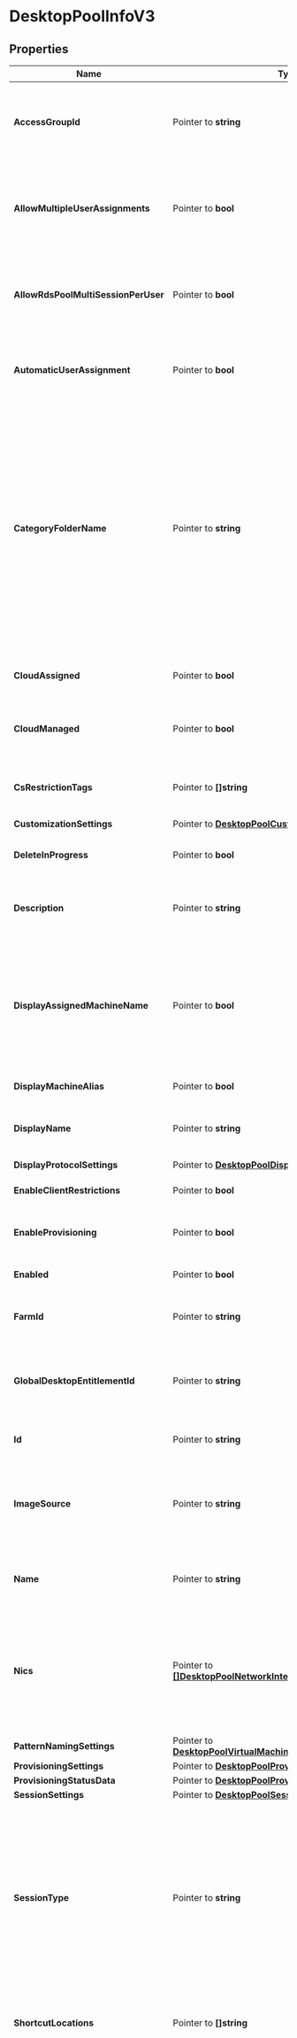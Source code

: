 # DesktopPoolInfoV3

## Properties

Name | Type | Description | Notes
------------ | ------------- | ------------- | -------------
**AccessGroupId** | Pointer to **string** | Access groups can organize the entities (like application pools, desktop pools) in the organization. They can also be used for delegated administration.&lt;br&gt;Supported Filters: &#39;Equals&#39;. | [optional] 
**AllowMultipleUserAssignments** | Pointer to **bool** | Applicable To: Dedicated manual and automated desktop pools (except linked clone pools) with manual user assignment.&lt;br&gt;Whether assignment of multiple users to a single machine is allowed.&lt;br&gt;Supported Filters: &#39;Equals&#39;. | [optional] 
**AllowRdsPoolMultiSessionPerUser** | Pointer to **bool** | Applicable To: RDS desktop pools.&lt;br&gt;Whether multiple sessions are allowed per user for this pool.For other desktop pools, allow_multiple_sessions_per_user in sessionSettings will be applicable. | [optional] 
**AutomaticUserAssignment** | Pointer to **bool** | Applicable To: Dedicated manual and automated desktop pools.&lt;br&gt;Automatic assignment of a user the first time they access the machine.&lt;br&gt;Supported Filters: &#39;Equals&#39;. | [optional] 
**CategoryFolderName** | Pointer to **string** | Name of the category folder in the user&#39;s OS containing a shortcut to the desktop pool.Will be unset if the desktop does not belong to a category.This property defines valid folder names with a max length of 64 characters and up to 4 subdirectory levels.The subdirectories can be specified using a backslash, e.g. (dir1\\dir2\\dir3\\dir4). Folder names can&#39;t start orend with a backslash nor can there be 2 or more backslashes together. Combinations such as(\\dir1, dir1\\dir2\\, dir1\\\\dir2, dir1\\\\\\dir2) are invalid. The windows reserved keywords(CON, PRN, NUL, AUX, COM1 - COM9, LPT1 - LPT9 etc.) are not allowed in subdirectory names. | [optional] 
**CloudAssigned** | Pointer to **bool** | Indicates whether this desktop is assigned to a workspace in Horizon Cloud Services.&lt;br&gt;Supported Filters: &#39;Equals&#39;. | [optional] 
**CloudManaged** | Pointer to **bool** | Indicates whether this desktop is managed by Horizon Cloud Services.This can be false only when cloud_assigned is false.&lt;br&gt;Supported Filters: &#39;Equals&#39;. | [optional] 
**CsRestrictionTags** | Pointer to **[]string** | List of tags for which the access to the desktop pool is restricted to.No list indicates that desktop pool can be accessed from any connection server. | [optional] 
**CustomizationSettings** | Pointer to [**DesktopPoolCustomizationSettings**](DesktopPoolCustomizationSettings.md) |  | [optional] 
**DeleteInProgress** | Pointer to **bool** | Indicates whether the desktop pool is in the process of being deleted.Default value is false.&lt;br&gt;Supported Filters: &#39;Equals&#39;. | [optional] 
**Description** | Pointer to **string** | Description of the Desktop Pool. The maximum length is 1024 characters.&lt;br&gt;Supported Filters: &#39;Equals&#39;, &#39;StartsWith&#39; and &#39;Contains&#39;. | [optional] 
**DisplayAssignedMachineName** | Pointer to **bool** | Applicable To: Dedicated manual and automated desktop pools.&lt;br&gt;Indicates whether users should see the hostname of the machine assigned to them instead of displayName when they connect using View Client. If no machine is assigned to the user then \&quot;displayName (No machine assigned)\&quot; will be displayed in the client.&lt;br&gt;Supported Filters: &#39;Equals&#39;. | [optional] 
**DisplayMachineAlias** | Pointer to **bool** | Decides the visibility of the machine alias to the user. | [optional] 
**DisplayName** | Pointer to **string** | Display name of the Desktop Pool. The maximum length is 256 characters.&lt;br&gt;Supported Filters: &#39;Equals&#39;, &#39;StartsWith&#39; and &#39;Contains&#39;. | [optional] 
**DisplayProtocolSettings** | Pointer to [**DesktopPoolDisplayProtocolSettings**](DesktopPoolDisplayProtocolSettings.md) |  | [optional] 
**EnableClientRestrictions** | Pointer to **bool** | Client restrictions to be applied to the desktop pool.&lt;br&gt;Supported Filters: &#39;Equals&#39;. | [optional] 
**EnableProvisioning** | Pointer to **bool** | Applicable To: Automated desktop pools.&lt;br&gt;Whether provisioning is enabled.&lt;br&gt;Supported Filters: &#39;Equals&#39;. | [optional] 
**Enabled** | Pointer to **bool** | Indicates whether the Desktop Pool is enabled for brokering.&lt;br&gt;Supported Filters: &#39;Equals&#39;. | [optional] 
**FarmId** | Pointer to **string** | Applicable To: RDS desktop pools.&lt;br&gt;Farm needed to create RDS desktop pool.&lt;br&gt;Supported Filters: &#39;Equals&#39;. | [optional] 
**GlobalDesktopEntitlementId** | Pointer to **string** | Global desktop entitlement for this desktop pool. Caller should have permission to FEDERATED_LDAP_VIEW privilege for this field to be populated or to use in filter.&lt;br&gt;Supported Filters: &#39;Equals&#39;. | [optional] 
**Id** | Pointer to **string** | Unique ID representing Desktop Pool.&lt;br&gt;Supported Filters: &#39;Equals&#39;. | [optional] 
**ImageSource** | Pointer to **string** | Applicable To: Automated desktop pools.&lt;br&gt;Source of image used in the desktop pool.&lt;br&gt;Supported Filters: &#39;Equals&#39;. * VIRTUAL_CENTER: Image was created in virtual center. * IMAGE_CATALOG: Image was created in image catalog. | [optional] 
**Name** | Pointer to **string** | Name of the Desktop Pool. The maximum length is 64 characters.&lt;br&gt;Supported Filters: &#39;Equals&#39;, &#39;StartsWith&#39; and &#39;Contains&#39;. | [optional] 
**Nics** | Pointer to [**[]DesktopPoolNetworkInterfaceCardSettings**](DesktopPoolNetworkInterfaceCardSettings.md) | Applicable To: Automated desktop pools.&lt;br&gt;Network interface card settings for machines provisioned for this desktop. A NIC may appear at most once in these settings and must be present on this desktop pool&#39;s parent&#39;s snapshot or template. Not all NICs need be configured. Any that are not will use default settings. | [optional] 
**PatternNamingSettings** | Pointer to [**DesktopPoolVirtualMachinePatternNamingSettings**](DesktopPoolVirtualMachinePatternNamingSettings.md) |  | [optional] 
**ProvisioningSettings** | Pointer to [**DesktopPoolProvisioningSettings**](DesktopPoolProvisioningSettings.md) |  | [optional] 
**ProvisioningStatusData** | Pointer to [**DesktopPoolProvisioningStatusData**](DesktopPoolProvisioningStatusData.md) |  | [optional] 
**SessionSettings** | Pointer to [**DesktopPoolSessionSettingsV2**](DesktopPoolSessionSettingsV2.md) |  | [optional] 
**SessionType** | Pointer to **string** | Supported session types for this desktop pool. If application sessions are selected to besupported then this desktop pool can be used for application pool creation. This will beuseful when the machines in the pool support application remoting. Default value of DESKTOP.&lt;br&gt;Supported Filters: &#39;Equals&#39;. * DESKTOP: Only desktop sessions are supported. * APPLICATION: Only application sessions are supported. * DESKTOP_AND_APPLICATION: Both desktop and application sessions are supported. | [optional] 
**ShortcutLocations** | Pointer to **[]string** | Locations of the category folder in the user&#39;s OS containing a shortcut to the desktop pool.The value will be present if categoryFolderName is set. | [optional] 
**Source** | Pointer to **string** | Source of the Machines in this Desktop Pool.&lt;br&gt;Supported Filters: &#39;Equals&#39;. * INSTANT_CLONE: The Desktop Pool uses instant clone technology for provisioning the machines. Applicable for AUTOMATED type desktop pools. * LINKED_CLONE: The Desktop Pool uses linked clone technology for provisioning the machines. Applicable for AUTOMATED type desktop pools. * VIRTUAL_CENTER: The Desktop Pool uses Virtual Center as source for provisioning the machines. Applicable for AUTOMATED and MANUAL type desktop pools. * RDS: The Desktop Pool is backed by Farm. The Farm used in this Desktop Pool can be of any Source. * UNMANAGED: The Desktop Pool holds the non-vCenter source machines that includes physical computers, blade PCs and non-vCenter servers. Applicable for MANUAL type desktop pools. | [optional] 
**SpecificNamingSettings** | Pointer to [**DesktopPoolVirtualMachineSpecifiedNamingSettings**](DesktopPoolVirtualMachineSpecifiedNamingSettings.md) |  | [optional] 
**StopProvisioningOnError** | Pointer to **bool** | Applicable To: Automated desktop pools.&lt;br&gt;Whether provisioning on all machines stops on error. | [optional] 
**StorageSettings** | Pointer to [**DesktopPoolStorageSettings**](DesktopPoolStorageSettings.md) |  | [optional] 
**TransparentPageSharingScope** | Pointer to **string** | Applicable To: Manual and automated desktop pools.&lt;br&gt;The transparent page sharing scope. * VM: Inter-VM page sharing is not permitted. * DESKTOP_POOL: Inter-VM page sharing among VMs belonging to the same Desktop pool is permitted. * POD: Inter-VM page sharing among VMs belonging to the same Pod is permitted. * GLOBAL: Inter-VM page sharing among all VMs on the same host is permitted. | [optional] 
**Type** | Pointer to **string** | Type of the desktop pool.&lt;br&gt;Supported Filters: &#39;Equals&#39;. * AUTOMATED: Automated Desktop Pool. * MANUAL: Manual Desktop Pool. * RDS: RDS Desktop Pool. | [optional] 
**UserAssignment** | Pointer to **string** | Applicable To: Manual and automated desktop pools.&lt;br&gt;User assignment scheme.&lt;br&gt;Supported Filters: &#39;Equals&#39;. * DEDICATED: With dedicated assignment, a user returns to the same machine at each session. * FLOATING: With floating assignment, a user may return to one of the available machines for the next session. | [optional] 
**VcenterId** | Pointer to **string** | Applicable To: Manual and automated desktop pools.&lt;br&gt;Virtual Center that manages the machines of the desktop pool.&lt;br&gt;Supported Filters: &#39;Equals&#39;. | [optional] 
**ViewStorageAcceleratorSettings** | Pointer to [**DesktopPoolViewStorageAcceleratorSettings**](DesktopPoolViewStorageAcceleratorSettings.md) |  | [optional] 

## Methods

### NewDesktopPoolInfoV3

`func NewDesktopPoolInfoV3() *DesktopPoolInfoV3`

NewDesktopPoolInfoV3 instantiates a new DesktopPoolInfoV3 object
This constructor will assign default values to properties that have it defined,
and makes sure properties required by API are set, but the set of arguments
will change when the set of required properties is changed

### NewDesktopPoolInfoV3WithDefaults

`func NewDesktopPoolInfoV3WithDefaults() *DesktopPoolInfoV3`

NewDesktopPoolInfoV3WithDefaults instantiates a new DesktopPoolInfoV3 object
This constructor will only assign default values to properties that have it defined,
but it doesn't guarantee that properties required by API are set

### GetAccessGroupId

`func (o *DesktopPoolInfoV3) GetAccessGroupId() string`

GetAccessGroupId returns the AccessGroupId field if non-nil, zero value otherwise.

### GetAccessGroupIdOk

`func (o *DesktopPoolInfoV3) GetAccessGroupIdOk() (*string, bool)`

GetAccessGroupIdOk returns a tuple with the AccessGroupId field if it's non-nil, zero value otherwise
and a boolean to check if the value has been set.

### SetAccessGroupId

`func (o *DesktopPoolInfoV3) SetAccessGroupId(v string)`

SetAccessGroupId sets AccessGroupId field to given value.

### HasAccessGroupId

`func (o *DesktopPoolInfoV3) HasAccessGroupId() bool`

HasAccessGroupId returns a boolean if a field has been set.

### GetAllowMultipleUserAssignments

`func (o *DesktopPoolInfoV3) GetAllowMultipleUserAssignments() bool`

GetAllowMultipleUserAssignments returns the AllowMultipleUserAssignments field if non-nil, zero value otherwise.

### GetAllowMultipleUserAssignmentsOk

`func (o *DesktopPoolInfoV3) GetAllowMultipleUserAssignmentsOk() (*bool, bool)`

GetAllowMultipleUserAssignmentsOk returns a tuple with the AllowMultipleUserAssignments field if it's non-nil, zero value otherwise
and a boolean to check if the value has been set.

### SetAllowMultipleUserAssignments

`func (o *DesktopPoolInfoV3) SetAllowMultipleUserAssignments(v bool)`

SetAllowMultipleUserAssignments sets AllowMultipleUserAssignments field to given value.

### HasAllowMultipleUserAssignments

`func (o *DesktopPoolInfoV3) HasAllowMultipleUserAssignments() bool`

HasAllowMultipleUserAssignments returns a boolean if a field has been set.

### GetAllowRdsPoolMultiSessionPerUser

`func (o *DesktopPoolInfoV3) GetAllowRdsPoolMultiSessionPerUser() bool`

GetAllowRdsPoolMultiSessionPerUser returns the AllowRdsPoolMultiSessionPerUser field if non-nil, zero value otherwise.

### GetAllowRdsPoolMultiSessionPerUserOk

`func (o *DesktopPoolInfoV3) GetAllowRdsPoolMultiSessionPerUserOk() (*bool, bool)`

GetAllowRdsPoolMultiSessionPerUserOk returns a tuple with the AllowRdsPoolMultiSessionPerUser field if it's non-nil, zero value otherwise
and a boolean to check if the value has been set.

### SetAllowRdsPoolMultiSessionPerUser

`func (o *DesktopPoolInfoV3) SetAllowRdsPoolMultiSessionPerUser(v bool)`

SetAllowRdsPoolMultiSessionPerUser sets AllowRdsPoolMultiSessionPerUser field to given value.

### HasAllowRdsPoolMultiSessionPerUser

`func (o *DesktopPoolInfoV3) HasAllowRdsPoolMultiSessionPerUser() bool`

HasAllowRdsPoolMultiSessionPerUser returns a boolean if a field has been set.

### GetAutomaticUserAssignment

`func (o *DesktopPoolInfoV3) GetAutomaticUserAssignment() bool`

GetAutomaticUserAssignment returns the AutomaticUserAssignment field if non-nil, zero value otherwise.

### GetAutomaticUserAssignmentOk

`func (o *DesktopPoolInfoV3) GetAutomaticUserAssignmentOk() (*bool, bool)`

GetAutomaticUserAssignmentOk returns a tuple with the AutomaticUserAssignment field if it's non-nil, zero value otherwise
and a boolean to check if the value has been set.

### SetAutomaticUserAssignment

`func (o *DesktopPoolInfoV3) SetAutomaticUserAssignment(v bool)`

SetAutomaticUserAssignment sets AutomaticUserAssignment field to given value.

### HasAutomaticUserAssignment

`func (o *DesktopPoolInfoV3) HasAutomaticUserAssignment() bool`

HasAutomaticUserAssignment returns a boolean if a field has been set.

### GetCategoryFolderName

`func (o *DesktopPoolInfoV3) GetCategoryFolderName() string`

GetCategoryFolderName returns the CategoryFolderName field if non-nil, zero value otherwise.

### GetCategoryFolderNameOk

`func (o *DesktopPoolInfoV3) GetCategoryFolderNameOk() (*string, bool)`

GetCategoryFolderNameOk returns a tuple with the CategoryFolderName field if it's non-nil, zero value otherwise
and a boolean to check if the value has been set.

### SetCategoryFolderName

`func (o *DesktopPoolInfoV3) SetCategoryFolderName(v string)`

SetCategoryFolderName sets CategoryFolderName field to given value.

### HasCategoryFolderName

`func (o *DesktopPoolInfoV3) HasCategoryFolderName() bool`

HasCategoryFolderName returns a boolean if a field has been set.

### GetCloudAssigned

`func (o *DesktopPoolInfoV3) GetCloudAssigned() bool`

GetCloudAssigned returns the CloudAssigned field if non-nil, zero value otherwise.

### GetCloudAssignedOk

`func (o *DesktopPoolInfoV3) GetCloudAssignedOk() (*bool, bool)`

GetCloudAssignedOk returns a tuple with the CloudAssigned field if it's non-nil, zero value otherwise
and a boolean to check if the value has been set.

### SetCloudAssigned

`func (o *DesktopPoolInfoV3) SetCloudAssigned(v bool)`

SetCloudAssigned sets CloudAssigned field to given value.

### HasCloudAssigned

`func (o *DesktopPoolInfoV3) HasCloudAssigned() bool`

HasCloudAssigned returns a boolean if a field has been set.

### GetCloudManaged

`func (o *DesktopPoolInfoV3) GetCloudManaged() bool`

GetCloudManaged returns the CloudManaged field if non-nil, zero value otherwise.

### GetCloudManagedOk

`func (o *DesktopPoolInfoV3) GetCloudManagedOk() (*bool, bool)`

GetCloudManagedOk returns a tuple with the CloudManaged field if it's non-nil, zero value otherwise
and a boolean to check if the value has been set.

### SetCloudManaged

`func (o *DesktopPoolInfoV3) SetCloudManaged(v bool)`

SetCloudManaged sets CloudManaged field to given value.

### HasCloudManaged

`func (o *DesktopPoolInfoV3) HasCloudManaged() bool`

HasCloudManaged returns a boolean if a field has been set.

### GetCsRestrictionTags

`func (o *DesktopPoolInfoV3) GetCsRestrictionTags() []string`

GetCsRestrictionTags returns the CsRestrictionTags field if non-nil, zero value otherwise.

### GetCsRestrictionTagsOk

`func (o *DesktopPoolInfoV3) GetCsRestrictionTagsOk() (*[]string, bool)`

GetCsRestrictionTagsOk returns a tuple with the CsRestrictionTags field if it's non-nil, zero value otherwise
and a boolean to check if the value has been set.

### SetCsRestrictionTags

`func (o *DesktopPoolInfoV3) SetCsRestrictionTags(v []string)`

SetCsRestrictionTags sets CsRestrictionTags field to given value.

### HasCsRestrictionTags

`func (o *DesktopPoolInfoV3) HasCsRestrictionTags() bool`

HasCsRestrictionTags returns a boolean if a field has been set.

### GetCustomizationSettings

`func (o *DesktopPoolInfoV3) GetCustomizationSettings() DesktopPoolCustomizationSettings`

GetCustomizationSettings returns the CustomizationSettings field if non-nil, zero value otherwise.

### GetCustomizationSettingsOk

`func (o *DesktopPoolInfoV3) GetCustomizationSettingsOk() (*DesktopPoolCustomizationSettings, bool)`

GetCustomizationSettingsOk returns a tuple with the CustomizationSettings field if it's non-nil, zero value otherwise
and a boolean to check if the value has been set.

### SetCustomizationSettings

`func (o *DesktopPoolInfoV3) SetCustomizationSettings(v DesktopPoolCustomizationSettings)`

SetCustomizationSettings sets CustomizationSettings field to given value.

### HasCustomizationSettings

`func (o *DesktopPoolInfoV3) HasCustomizationSettings() bool`

HasCustomizationSettings returns a boolean if a field has been set.

### GetDeleteInProgress

`func (o *DesktopPoolInfoV3) GetDeleteInProgress() bool`

GetDeleteInProgress returns the DeleteInProgress field if non-nil, zero value otherwise.

### GetDeleteInProgressOk

`func (o *DesktopPoolInfoV3) GetDeleteInProgressOk() (*bool, bool)`

GetDeleteInProgressOk returns a tuple with the DeleteInProgress field if it's non-nil, zero value otherwise
and a boolean to check if the value has been set.

### SetDeleteInProgress

`func (o *DesktopPoolInfoV3) SetDeleteInProgress(v bool)`

SetDeleteInProgress sets DeleteInProgress field to given value.

### HasDeleteInProgress

`func (o *DesktopPoolInfoV3) HasDeleteInProgress() bool`

HasDeleteInProgress returns a boolean if a field has been set.

### GetDescription

`func (o *DesktopPoolInfoV3) GetDescription() string`

GetDescription returns the Description field if non-nil, zero value otherwise.

### GetDescriptionOk

`func (o *DesktopPoolInfoV3) GetDescriptionOk() (*string, bool)`

GetDescriptionOk returns a tuple with the Description field if it's non-nil, zero value otherwise
and a boolean to check if the value has been set.

### SetDescription

`func (o *DesktopPoolInfoV3) SetDescription(v string)`

SetDescription sets Description field to given value.

### HasDescription

`func (o *DesktopPoolInfoV3) HasDescription() bool`

HasDescription returns a boolean if a field has been set.

### GetDisplayAssignedMachineName

`func (o *DesktopPoolInfoV3) GetDisplayAssignedMachineName() bool`

GetDisplayAssignedMachineName returns the DisplayAssignedMachineName field if non-nil, zero value otherwise.

### GetDisplayAssignedMachineNameOk

`func (o *DesktopPoolInfoV3) GetDisplayAssignedMachineNameOk() (*bool, bool)`

GetDisplayAssignedMachineNameOk returns a tuple with the DisplayAssignedMachineName field if it's non-nil, zero value otherwise
and a boolean to check if the value has been set.

### SetDisplayAssignedMachineName

`func (o *DesktopPoolInfoV3) SetDisplayAssignedMachineName(v bool)`

SetDisplayAssignedMachineName sets DisplayAssignedMachineName field to given value.

### HasDisplayAssignedMachineName

`func (o *DesktopPoolInfoV3) HasDisplayAssignedMachineName() bool`

HasDisplayAssignedMachineName returns a boolean if a field has been set.

### GetDisplayMachineAlias

`func (o *DesktopPoolInfoV3) GetDisplayMachineAlias() bool`

GetDisplayMachineAlias returns the DisplayMachineAlias field if non-nil, zero value otherwise.

### GetDisplayMachineAliasOk

`func (o *DesktopPoolInfoV3) GetDisplayMachineAliasOk() (*bool, bool)`

GetDisplayMachineAliasOk returns a tuple with the DisplayMachineAlias field if it's non-nil, zero value otherwise
and a boolean to check if the value has been set.

### SetDisplayMachineAlias

`func (o *DesktopPoolInfoV3) SetDisplayMachineAlias(v bool)`

SetDisplayMachineAlias sets DisplayMachineAlias field to given value.

### HasDisplayMachineAlias

`func (o *DesktopPoolInfoV3) HasDisplayMachineAlias() bool`

HasDisplayMachineAlias returns a boolean if a field has been set.

### GetDisplayName

`func (o *DesktopPoolInfoV3) GetDisplayName() string`

GetDisplayName returns the DisplayName field if non-nil, zero value otherwise.

### GetDisplayNameOk

`func (o *DesktopPoolInfoV3) GetDisplayNameOk() (*string, bool)`

GetDisplayNameOk returns a tuple with the DisplayName field if it's non-nil, zero value otherwise
and a boolean to check if the value has been set.

### SetDisplayName

`func (o *DesktopPoolInfoV3) SetDisplayName(v string)`

SetDisplayName sets DisplayName field to given value.

### HasDisplayName

`func (o *DesktopPoolInfoV3) HasDisplayName() bool`

HasDisplayName returns a boolean if a field has been set.

### GetDisplayProtocolSettings

`func (o *DesktopPoolInfoV3) GetDisplayProtocolSettings() DesktopPoolDisplayProtocolSettings`

GetDisplayProtocolSettings returns the DisplayProtocolSettings field if non-nil, zero value otherwise.

### GetDisplayProtocolSettingsOk

`func (o *DesktopPoolInfoV3) GetDisplayProtocolSettingsOk() (*DesktopPoolDisplayProtocolSettings, bool)`

GetDisplayProtocolSettingsOk returns a tuple with the DisplayProtocolSettings field if it's non-nil, zero value otherwise
and a boolean to check if the value has been set.

### SetDisplayProtocolSettings

`func (o *DesktopPoolInfoV3) SetDisplayProtocolSettings(v DesktopPoolDisplayProtocolSettings)`

SetDisplayProtocolSettings sets DisplayProtocolSettings field to given value.

### HasDisplayProtocolSettings

`func (o *DesktopPoolInfoV3) HasDisplayProtocolSettings() bool`

HasDisplayProtocolSettings returns a boolean if a field has been set.

### GetEnableClientRestrictions

`func (o *DesktopPoolInfoV3) GetEnableClientRestrictions() bool`

GetEnableClientRestrictions returns the EnableClientRestrictions field if non-nil, zero value otherwise.

### GetEnableClientRestrictionsOk

`func (o *DesktopPoolInfoV3) GetEnableClientRestrictionsOk() (*bool, bool)`

GetEnableClientRestrictionsOk returns a tuple with the EnableClientRestrictions field if it's non-nil, zero value otherwise
and a boolean to check if the value has been set.

### SetEnableClientRestrictions

`func (o *DesktopPoolInfoV3) SetEnableClientRestrictions(v bool)`

SetEnableClientRestrictions sets EnableClientRestrictions field to given value.

### HasEnableClientRestrictions

`func (o *DesktopPoolInfoV3) HasEnableClientRestrictions() bool`

HasEnableClientRestrictions returns a boolean if a field has been set.

### GetEnableProvisioning

`func (o *DesktopPoolInfoV3) GetEnableProvisioning() bool`

GetEnableProvisioning returns the EnableProvisioning field if non-nil, zero value otherwise.

### GetEnableProvisioningOk

`func (o *DesktopPoolInfoV3) GetEnableProvisioningOk() (*bool, bool)`

GetEnableProvisioningOk returns a tuple with the EnableProvisioning field if it's non-nil, zero value otherwise
and a boolean to check if the value has been set.

### SetEnableProvisioning

`func (o *DesktopPoolInfoV3) SetEnableProvisioning(v bool)`

SetEnableProvisioning sets EnableProvisioning field to given value.

### HasEnableProvisioning

`func (o *DesktopPoolInfoV3) HasEnableProvisioning() bool`

HasEnableProvisioning returns a boolean if a field has been set.

### GetEnabled

`func (o *DesktopPoolInfoV3) GetEnabled() bool`

GetEnabled returns the Enabled field if non-nil, zero value otherwise.

### GetEnabledOk

`func (o *DesktopPoolInfoV3) GetEnabledOk() (*bool, bool)`

GetEnabledOk returns a tuple with the Enabled field if it's non-nil, zero value otherwise
and a boolean to check if the value has been set.

### SetEnabled

`func (o *DesktopPoolInfoV3) SetEnabled(v bool)`

SetEnabled sets Enabled field to given value.

### HasEnabled

`func (o *DesktopPoolInfoV3) HasEnabled() bool`

HasEnabled returns a boolean if a field has been set.

### GetFarmId

`func (o *DesktopPoolInfoV3) GetFarmId() string`

GetFarmId returns the FarmId field if non-nil, zero value otherwise.

### GetFarmIdOk

`func (o *DesktopPoolInfoV3) GetFarmIdOk() (*string, bool)`

GetFarmIdOk returns a tuple with the FarmId field if it's non-nil, zero value otherwise
and a boolean to check if the value has been set.

### SetFarmId

`func (o *DesktopPoolInfoV3) SetFarmId(v string)`

SetFarmId sets FarmId field to given value.

### HasFarmId

`func (o *DesktopPoolInfoV3) HasFarmId() bool`

HasFarmId returns a boolean if a field has been set.

### GetGlobalDesktopEntitlementId

`func (o *DesktopPoolInfoV3) GetGlobalDesktopEntitlementId() string`

GetGlobalDesktopEntitlementId returns the GlobalDesktopEntitlementId field if non-nil, zero value otherwise.

### GetGlobalDesktopEntitlementIdOk

`func (o *DesktopPoolInfoV3) GetGlobalDesktopEntitlementIdOk() (*string, bool)`

GetGlobalDesktopEntitlementIdOk returns a tuple with the GlobalDesktopEntitlementId field if it's non-nil, zero value otherwise
and a boolean to check if the value has been set.

### SetGlobalDesktopEntitlementId

`func (o *DesktopPoolInfoV3) SetGlobalDesktopEntitlementId(v string)`

SetGlobalDesktopEntitlementId sets GlobalDesktopEntitlementId field to given value.

### HasGlobalDesktopEntitlementId

`func (o *DesktopPoolInfoV3) HasGlobalDesktopEntitlementId() bool`

HasGlobalDesktopEntitlementId returns a boolean if a field has been set.

### GetId

`func (o *DesktopPoolInfoV3) GetId() string`

GetId returns the Id field if non-nil, zero value otherwise.

### GetIdOk

`func (o *DesktopPoolInfoV3) GetIdOk() (*string, bool)`

GetIdOk returns a tuple with the Id field if it's non-nil, zero value otherwise
and a boolean to check if the value has been set.

### SetId

`func (o *DesktopPoolInfoV3) SetId(v string)`

SetId sets Id field to given value.

### HasId

`func (o *DesktopPoolInfoV3) HasId() bool`

HasId returns a boolean if a field has been set.

### GetImageSource

`func (o *DesktopPoolInfoV3) GetImageSource() string`

GetImageSource returns the ImageSource field if non-nil, zero value otherwise.

### GetImageSourceOk

`func (o *DesktopPoolInfoV3) GetImageSourceOk() (*string, bool)`

GetImageSourceOk returns a tuple with the ImageSource field if it's non-nil, zero value otherwise
and a boolean to check if the value has been set.

### SetImageSource

`func (o *DesktopPoolInfoV3) SetImageSource(v string)`

SetImageSource sets ImageSource field to given value.

### HasImageSource

`func (o *DesktopPoolInfoV3) HasImageSource() bool`

HasImageSource returns a boolean if a field has been set.

### GetName

`func (o *DesktopPoolInfoV3) GetName() string`

GetName returns the Name field if non-nil, zero value otherwise.

### GetNameOk

`func (o *DesktopPoolInfoV3) GetNameOk() (*string, bool)`

GetNameOk returns a tuple with the Name field if it's non-nil, zero value otherwise
and a boolean to check if the value has been set.

### SetName

`func (o *DesktopPoolInfoV3) SetName(v string)`

SetName sets Name field to given value.

### HasName

`func (o *DesktopPoolInfoV3) HasName() bool`

HasName returns a boolean if a field has been set.

### GetNics

`func (o *DesktopPoolInfoV3) GetNics() []DesktopPoolNetworkInterfaceCardSettings`

GetNics returns the Nics field if non-nil, zero value otherwise.

### GetNicsOk

`func (o *DesktopPoolInfoV3) GetNicsOk() (*[]DesktopPoolNetworkInterfaceCardSettings, bool)`

GetNicsOk returns a tuple with the Nics field if it's non-nil, zero value otherwise
and a boolean to check if the value has been set.

### SetNics

`func (o *DesktopPoolInfoV3) SetNics(v []DesktopPoolNetworkInterfaceCardSettings)`

SetNics sets Nics field to given value.

### HasNics

`func (o *DesktopPoolInfoV3) HasNics() bool`

HasNics returns a boolean if a field has been set.

### GetPatternNamingSettings

`func (o *DesktopPoolInfoV3) GetPatternNamingSettings() DesktopPoolVirtualMachinePatternNamingSettings`

GetPatternNamingSettings returns the PatternNamingSettings field if non-nil, zero value otherwise.

### GetPatternNamingSettingsOk

`func (o *DesktopPoolInfoV3) GetPatternNamingSettingsOk() (*DesktopPoolVirtualMachinePatternNamingSettings, bool)`

GetPatternNamingSettingsOk returns a tuple with the PatternNamingSettings field if it's non-nil, zero value otherwise
and a boolean to check if the value has been set.

### SetPatternNamingSettings

`func (o *DesktopPoolInfoV3) SetPatternNamingSettings(v DesktopPoolVirtualMachinePatternNamingSettings)`

SetPatternNamingSettings sets PatternNamingSettings field to given value.

### HasPatternNamingSettings

`func (o *DesktopPoolInfoV3) HasPatternNamingSettings() bool`

HasPatternNamingSettings returns a boolean if a field has been set.

### GetProvisioningSettings

`func (o *DesktopPoolInfoV3) GetProvisioningSettings() DesktopPoolProvisioningSettings`

GetProvisioningSettings returns the ProvisioningSettings field if non-nil, zero value otherwise.

### GetProvisioningSettingsOk

`func (o *DesktopPoolInfoV3) GetProvisioningSettingsOk() (*DesktopPoolProvisioningSettings, bool)`

GetProvisioningSettingsOk returns a tuple with the ProvisioningSettings field if it's non-nil, zero value otherwise
and a boolean to check if the value has been set.

### SetProvisioningSettings

`func (o *DesktopPoolInfoV3) SetProvisioningSettings(v DesktopPoolProvisioningSettings)`

SetProvisioningSettings sets ProvisioningSettings field to given value.

### HasProvisioningSettings

`func (o *DesktopPoolInfoV3) HasProvisioningSettings() bool`

HasProvisioningSettings returns a boolean if a field has been set.

### GetProvisioningStatusData

`func (o *DesktopPoolInfoV3) GetProvisioningStatusData() DesktopPoolProvisioningStatusData`

GetProvisioningStatusData returns the ProvisioningStatusData field if non-nil, zero value otherwise.

### GetProvisioningStatusDataOk

`func (o *DesktopPoolInfoV3) GetProvisioningStatusDataOk() (*DesktopPoolProvisioningStatusData, bool)`

GetProvisioningStatusDataOk returns a tuple with the ProvisioningStatusData field if it's non-nil, zero value otherwise
and a boolean to check if the value has been set.

### SetProvisioningStatusData

`func (o *DesktopPoolInfoV3) SetProvisioningStatusData(v DesktopPoolProvisioningStatusData)`

SetProvisioningStatusData sets ProvisioningStatusData field to given value.

### HasProvisioningStatusData

`func (o *DesktopPoolInfoV3) HasProvisioningStatusData() bool`

HasProvisioningStatusData returns a boolean if a field has been set.

### GetSessionSettings

`func (o *DesktopPoolInfoV3) GetSessionSettings() DesktopPoolSessionSettingsV2`

GetSessionSettings returns the SessionSettings field if non-nil, zero value otherwise.

### GetSessionSettingsOk

`func (o *DesktopPoolInfoV3) GetSessionSettingsOk() (*DesktopPoolSessionSettingsV2, bool)`

GetSessionSettingsOk returns a tuple with the SessionSettings field if it's non-nil, zero value otherwise
and a boolean to check if the value has been set.

### SetSessionSettings

`func (o *DesktopPoolInfoV3) SetSessionSettings(v DesktopPoolSessionSettingsV2)`

SetSessionSettings sets SessionSettings field to given value.

### HasSessionSettings

`func (o *DesktopPoolInfoV3) HasSessionSettings() bool`

HasSessionSettings returns a boolean if a field has been set.

### GetSessionType

`func (o *DesktopPoolInfoV3) GetSessionType() string`

GetSessionType returns the SessionType field if non-nil, zero value otherwise.

### GetSessionTypeOk

`func (o *DesktopPoolInfoV3) GetSessionTypeOk() (*string, bool)`

GetSessionTypeOk returns a tuple with the SessionType field if it's non-nil, zero value otherwise
and a boolean to check if the value has been set.

### SetSessionType

`func (o *DesktopPoolInfoV3) SetSessionType(v string)`

SetSessionType sets SessionType field to given value.

### HasSessionType

`func (o *DesktopPoolInfoV3) HasSessionType() bool`

HasSessionType returns a boolean if a field has been set.

### GetShortcutLocations

`func (o *DesktopPoolInfoV3) GetShortcutLocations() []string`

GetShortcutLocations returns the ShortcutLocations field if non-nil, zero value otherwise.

### GetShortcutLocationsOk

`func (o *DesktopPoolInfoV3) GetShortcutLocationsOk() (*[]string, bool)`

GetShortcutLocationsOk returns a tuple with the ShortcutLocations field if it's non-nil, zero value otherwise
and a boolean to check if the value has been set.

### SetShortcutLocations

`func (o *DesktopPoolInfoV3) SetShortcutLocations(v []string)`

SetShortcutLocations sets ShortcutLocations field to given value.

### HasShortcutLocations

`func (o *DesktopPoolInfoV3) HasShortcutLocations() bool`

HasShortcutLocations returns a boolean if a field has been set.

### GetSource

`func (o *DesktopPoolInfoV3) GetSource() string`

GetSource returns the Source field if non-nil, zero value otherwise.

### GetSourceOk

`func (o *DesktopPoolInfoV3) GetSourceOk() (*string, bool)`

GetSourceOk returns a tuple with the Source field if it's non-nil, zero value otherwise
and a boolean to check if the value has been set.

### SetSource

`func (o *DesktopPoolInfoV3) SetSource(v string)`

SetSource sets Source field to given value.

### HasSource

`func (o *DesktopPoolInfoV3) HasSource() bool`

HasSource returns a boolean if a field has been set.

### GetSpecificNamingSettings

`func (o *DesktopPoolInfoV3) GetSpecificNamingSettings() DesktopPoolVirtualMachineSpecifiedNamingSettings`

GetSpecificNamingSettings returns the SpecificNamingSettings field if non-nil, zero value otherwise.

### GetSpecificNamingSettingsOk

`func (o *DesktopPoolInfoV3) GetSpecificNamingSettingsOk() (*DesktopPoolVirtualMachineSpecifiedNamingSettings, bool)`

GetSpecificNamingSettingsOk returns a tuple with the SpecificNamingSettings field if it's non-nil, zero value otherwise
and a boolean to check if the value has been set.

### SetSpecificNamingSettings

`func (o *DesktopPoolInfoV3) SetSpecificNamingSettings(v DesktopPoolVirtualMachineSpecifiedNamingSettings)`

SetSpecificNamingSettings sets SpecificNamingSettings field to given value.

### HasSpecificNamingSettings

`func (o *DesktopPoolInfoV3) HasSpecificNamingSettings() bool`

HasSpecificNamingSettings returns a boolean if a field has been set.

### GetStopProvisioningOnError

`func (o *DesktopPoolInfoV3) GetStopProvisioningOnError() bool`

GetStopProvisioningOnError returns the StopProvisioningOnError field if non-nil, zero value otherwise.

### GetStopProvisioningOnErrorOk

`func (o *DesktopPoolInfoV3) GetStopProvisioningOnErrorOk() (*bool, bool)`

GetStopProvisioningOnErrorOk returns a tuple with the StopProvisioningOnError field if it's non-nil, zero value otherwise
and a boolean to check if the value has been set.

### SetStopProvisioningOnError

`func (o *DesktopPoolInfoV3) SetStopProvisioningOnError(v bool)`

SetStopProvisioningOnError sets StopProvisioningOnError field to given value.

### HasStopProvisioningOnError

`func (o *DesktopPoolInfoV3) HasStopProvisioningOnError() bool`

HasStopProvisioningOnError returns a boolean if a field has been set.

### GetStorageSettings

`func (o *DesktopPoolInfoV3) GetStorageSettings() DesktopPoolStorageSettings`

GetStorageSettings returns the StorageSettings field if non-nil, zero value otherwise.

### GetStorageSettingsOk

`func (o *DesktopPoolInfoV3) GetStorageSettingsOk() (*DesktopPoolStorageSettings, bool)`

GetStorageSettingsOk returns a tuple with the StorageSettings field if it's non-nil, zero value otherwise
and a boolean to check if the value has been set.

### SetStorageSettings

`func (o *DesktopPoolInfoV3) SetStorageSettings(v DesktopPoolStorageSettings)`

SetStorageSettings sets StorageSettings field to given value.

### HasStorageSettings

`func (o *DesktopPoolInfoV3) HasStorageSettings() bool`

HasStorageSettings returns a boolean if a field has been set.

### GetTransparentPageSharingScope

`func (o *DesktopPoolInfoV3) GetTransparentPageSharingScope() string`

GetTransparentPageSharingScope returns the TransparentPageSharingScope field if non-nil, zero value otherwise.

### GetTransparentPageSharingScopeOk

`func (o *DesktopPoolInfoV3) GetTransparentPageSharingScopeOk() (*string, bool)`

GetTransparentPageSharingScopeOk returns a tuple with the TransparentPageSharingScope field if it's non-nil, zero value otherwise
and a boolean to check if the value has been set.

### SetTransparentPageSharingScope

`func (o *DesktopPoolInfoV3) SetTransparentPageSharingScope(v string)`

SetTransparentPageSharingScope sets TransparentPageSharingScope field to given value.

### HasTransparentPageSharingScope

`func (o *DesktopPoolInfoV3) HasTransparentPageSharingScope() bool`

HasTransparentPageSharingScope returns a boolean if a field has been set.

### GetType

`func (o *DesktopPoolInfoV3) GetType() string`

GetType returns the Type field if non-nil, zero value otherwise.

### GetTypeOk

`func (o *DesktopPoolInfoV3) GetTypeOk() (*string, bool)`

GetTypeOk returns a tuple with the Type field if it's non-nil, zero value otherwise
and a boolean to check if the value has been set.

### SetType

`func (o *DesktopPoolInfoV3) SetType(v string)`

SetType sets Type field to given value.

### HasType

`func (o *DesktopPoolInfoV3) HasType() bool`

HasType returns a boolean if a field has been set.

### GetUserAssignment

`func (o *DesktopPoolInfoV3) GetUserAssignment() string`

GetUserAssignment returns the UserAssignment field if non-nil, zero value otherwise.

### GetUserAssignmentOk

`func (o *DesktopPoolInfoV3) GetUserAssignmentOk() (*string, bool)`

GetUserAssignmentOk returns a tuple with the UserAssignment field if it's non-nil, zero value otherwise
and a boolean to check if the value has been set.

### SetUserAssignment

`func (o *DesktopPoolInfoV3) SetUserAssignment(v string)`

SetUserAssignment sets UserAssignment field to given value.

### HasUserAssignment

`func (o *DesktopPoolInfoV3) HasUserAssignment() bool`

HasUserAssignment returns a boolean if a field has been set.

### GetVcenterId

`func (o *DesktopPoolInfoV3) GetVcenterId() string`

GetVcenterId returns the VcenterId field if non-nil, zero value otherwise.

### GetVcenterIdOk

`func (o *DesktopPoolInfoV3) GetVcenterIdOk() (*string, bool)`

GetVcenterIdOk returns a tuple with the VcenterId field if it's non-nil, zero value otherwise
and a boolean to check if the value has been set.

### SetVcenterId

`func (o *DesktopPoolInfoV3) SetVcenterId(v string)`

SetVcenterId sets VcenterId field to given value.

### HasVcenterId

`func (o *DesktopPoolInfoV3) HasVcenterId() bool`

HasVcenterId returns a boolean if a field has been set.

### GetViewStorageAcceleratorSettings

`func (o *DesktopPoolInfoV3) GetViewStorageAcceleratorSettings() DesktopPoolViewStorageAcceleratorSettings`

GetViewStorageAcceleratorSettings returns the ViewStorageAcceleratorSettings field if non-nil, zero value otherwise.

### GetViewStorageAcceleratorSettingsOk

`func (o *DesktopPoolInfoV3) GetViewStorageAcceleratorSettingsOk() (*DesktopPoolViewStorageAcceleratorSettings, bool)`

GetViewStorageAcceleratorSettingsOk returns a tuple with the ViewStorageAcceleratorSettings field if it's non-nil, zero value otherwise
and a boolean to check if the value has been set.

### SetViewStorageAcceleratorSettings

`func (o *DesktopPoolInfoV3) SetViewStorageAcceleratorSettings(v DesktopPoolViewStorageAcceleratorSettings)`

SetViewStorageAcceleratorSettings sets ViewStorageAcceleratorSettings field to given value.

### HasViewStorageAcceleratorSettings

`func (o *DesktopPoolInfoV3) HasViewStorageAcceleratorSettings() bool`

HasViewStorageAcceleratorSettings returns a boolean if a field has been set.


[[Back to Model list]](../README.md#documentation-for-models) [[Back to API list]](../README.md#documentation-for-api-endpoints) [[Back to README]](../README.md)


